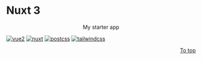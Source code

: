 # Nuxt 3

<p align="center">
  My starter app
</p>

[![vue2][vue-image]][vue]
[![nuxt][nuxt-image]][nuxt]
[![postcss][postcss-image]][postcss]
[![tailwindcss][tailwindcss-image]][tailwindcss]

<p align="right">
  <a href="#nuxt-3">To top</a>
</p>

[vue]: https://vuejs.org
[vue-image]: https://img.shields.io/badge/vue-3.x.x-41b883.svg

[nuxt]: https://v3.nuxtjs.org/docs/usage/data-fetching
[nuxt-image]: https://img.shields.io/badge/nuxt-3.x.x-108775.svg

[postcss]: https://postcss.org/
[postcss-image]: https://img.shields.io/badge/postcss-8.x.x-dd3a0a.svg

[tailwindcss]: https://tailwindcss.com/docs/installation
[tailwindcss-image]: https://img.shields.io/badge/tailwind-3.x.x-38bdf8.svg
